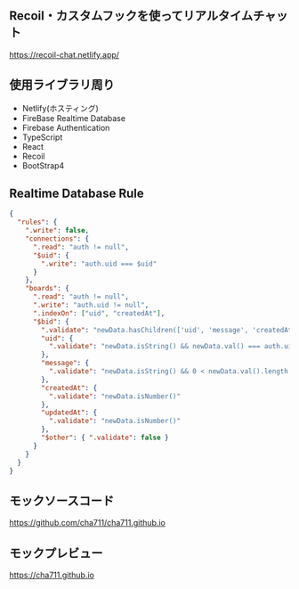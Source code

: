 ## Recoil・カスタムフックを使ってリアルタイムチャット

https://recoil-chat.netlify.app/

## 使用ライブラリ周り

- Netlify(ホスティング)
- FireBase Realtime Database
- Firebase Authentication
- TypeScript
- React
- Recoil
- BootStrap4

## Realtime Database Rule

```json
{
  "rules": {
    ".write": false,
    "connections": {
      ".read": "auth != null",
      "$uid": {
        ".write": "auth.uid === $uid"
      }
    },
    "boards": {
      ".read": "auth != null",
      ".write": "auth.uid != null",
      ".indexOn": ["uid", "createdAt"],
      "$bid": {
        ".validate": "newData.hasChildren(['uid', 'message', 'createdAt', 'updatedAt'])",
        "uid": {
          ".validate": "newData.isString() && newData.val() === auth.uid"
        },
        "message": {
          ".validate": "newData.isString() && 0 < newData.val().length && newData.val().length <= 150"
        },
        "createdAt": {
          ".validate": "newData.isNumber()"
        },
        "updatedAt": {
          ".validate": "newData.isNumber()"
        },
        "$other": { ".validate": false }
      }
    }
  }
}
```

## モックソースコード

https://github.com/cha711/cha711.github.io

## モックプレビュー

https://cha711.github.io
